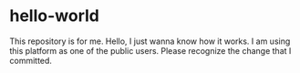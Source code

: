 # hello-world
This repository is for me.
Hello, I just wanna know how it works.
I am using this platform as one of the public users.
Please recognize the change that I committed.
